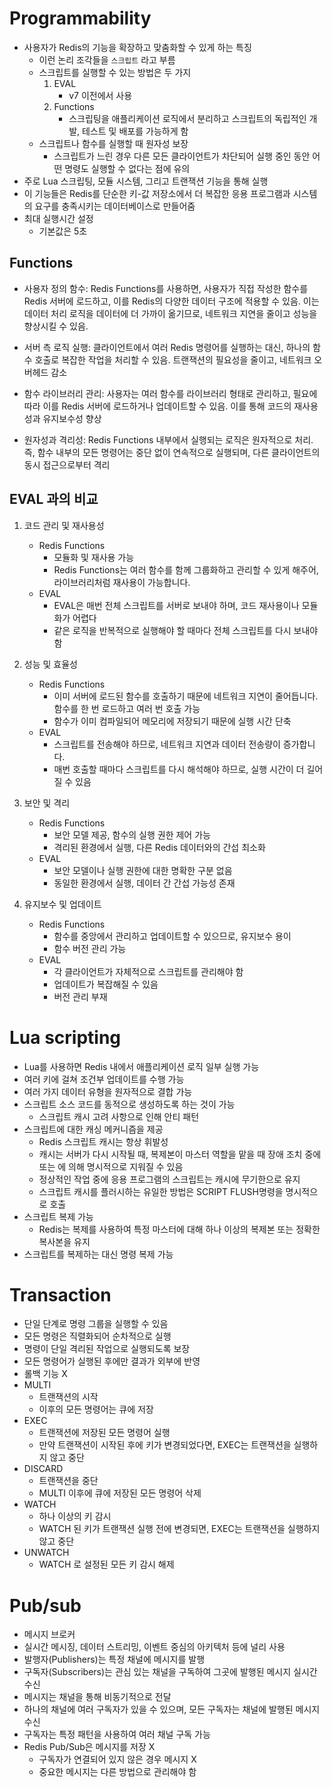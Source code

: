 # Programmability
- 사용자가 Redis의 기능을 확장하고 맞춤화할 수 있게 하는 특징
    - 이런 논리 조각들을 `스크립트` 라고 부름
    - 스크립트를 실행할 수 있는 방법은 두 가지
        1. EVAL
            - v7 이전에서 사용
        2. Functions
            - 스크립팅을 애플리케이션 로직에서 분리하고 스크립트의 독립적인 개발, 테스트 및 배포를 가능하게 함
    - 스크립트나 함수를 실행할 때 원자성 보장
        - 스크립트가 느린 경우 다른 모든 클라이언트가 차단되어 실행 중인 동안 어떤 명령도 실행할 수 없다는 점에 유의
- 주로 Lua 스크립팅, 모듈 시스템, 그리고 트랜잭션 기능을 통해 실행
- 이 기능들은 Redis를 단순한 키-값 저장소에서 더 복잡한 응용 프로그램과 시스템의 요구를 충족시키는 데이터베이스로 만들어줌
- 최대 실행시간 설정
    - 기본값은 5초

## Functions
- 사용자 정의 함수: Redis Functions를 사용하면, 사용자가 직접 작성한 함수를 Redis 서버에 로드하고, 이를 Redis의 다양한 데이터 구조에 적용할 수 있음. 이는 데이터 처리 로직을 데이터에 더 가까이 옮기므로, 네트워크 지연을 줄이고 성능을 향상시킬 수 있음.

- 서버 측 로직 실행: 클라이언트에서 여러 Redis 명령어를 실행하는 대신, 하나의 함수 호출로 복잡한 작업을 처리할 수 있음. 트랜잭션의 필요성을 줄이고, 네트워크 오버헤드 감소

- 함수 라이브러리 관리: 사용자는 여러 함수를 라이브러리 형태로 관리하고, 필요에 따라 이를 Redis 서버에 로드하거나 업데이트할 수 있음. 이를 통해 코드의 재사용성과 유지보수성 향상

- 원자성과 격리성: Redis Functions 내부에서 실행되는 로직은 원자적으로 처리. 즉, 함수 내부의 모든 명령어는 중단 없이 연속적으로 실행되며, 다른 클라이언트의 동시 접근으로부터 격리

## EVAL 과의 비교
1. 코드 관리 및 재사용성
    - Redis Functions
        - 모듈화 및 재사용 가능
        - Redis Functions는 여러 함수를 함께 그룹화하고 관리할 수 있게 해주어, 라이브러리처럼 재사용이 가능합니다.
    - EVAL
        - EVAL은 매번 전체 스크립트를 서버로 보내야 하며, 코드 재사용이나 모듈화가 어렵다
        - 같은 로직을 반복적으로 실행해야 할 때마다 전체 스크립트를 다시 보내야 함

2. 성능 및 효율성
    - Redis Functions
        - 이미 서버에 로드된 함수를 호출하기 때문에 네트워크 지연이 줄어듭니다. 함수를 한 번 로드하고 여러 번 호출 가능
        - 함수가 이미 컴파일되어 메모리에 저장되기 때문에 실행 시간 단축
    - EVAL
        - 스크립트를 전송해야 하므로, 네트워크 지연과 데이터 전송량이 증가합니다.
        - 매번 호출할 때마다 스크립트를 다시 해석해야 하므로, 실행 시간이 더 길어질 수 있음

3. 보안 및 격리
    - Redis Functions
        - 보안 모델 제공, 함수의 실행 권한 제어 가능
        - 격리된 환경에서 실행, 다른 Redis 데이터와의 간섭 최소화
    - EVAL
        - 보안 모델이나 실행 권한에 대한 명확한 구분 없음
        - 동일한 환경에서 실행, 데이터 간 간섭 가능성 존재

4. 유지보수 및 업데이트
    - Redis Functions
        - 함수를 중앙에서 관리하고 업데이트할 수 있으므로, 유지보수 용이
        - 함수 버전 관리 가능
    - EVAL
        - 각 클라이언트가 자체적으로 스크립트를 관리해야 함
        - 업데이트가 복잡해질 수 있음
        - 버전 관리 부재

# Lua scripting
- Lua를 사용하면 Redis 내에서 애플리케이션 로직 일부 실행 가능
- 여러 키에 걸쳐 조건부 업데이트를 수행 가능 
- 여러 가지 데이터 유형을 원자적으로 결합 가능
- 스크립트 소스 코드를 동적으로 생성하도록 하는 것이 가능
    - 스크립트 캐시 고려 사항으로 인해 안티 패턴
- 스크립트에 대한 캐싱 메커니즘을 제공
    - Redis 스크립트 캐시는 항상 휘발성
    - 캐시는 서버가 다시 시작될 때, 복제본이 마스터 역할을 맡을 때 장애 조치 중에 또는 에 의해 명시적으로 지워질 수 있음
    - 정상적인 작업 중에 응용 프로그램의 스크립트는 캐시에 무기한으로 유지
    - 스크립트 캐시를 플러시하는 유일한 방법은 SCRIPT FLUSH명령을 명시적으로 호출
- 스크립트 복제 가능
    - Redis는 복제를 사용하여 특정 마스터에 대해 하나 이상의 복제본 또는 정확한 복사본을 유지
- 스크립트를 복제하는 대신 명령 복제 가능

# Transaction
- 단일 단계로 명령 그룹을 실행할 수 있음
- 모든 명령은 직렬화되어 순차적으로 실행
- 명령이 단일 격리된 작업으로 실행되도록 보장
- 모든 명령어가 실행된 후에만 결과가 외부에 반영
- 롤백 기능 X
- MULTI
    - 트랜잭션의 시작 
    - 이후의 모든 명령어는 큐에 저장
- EXEC
    - 트랜잭션에 저장된 모든 명령어 실행
    - 만약 트랜잭션이 시작된 후에 키가 변경되었다면, EXEC는 트랜잭션을 실행하지 않고 중단
- DISCARD
    - 트랜잭션을 중단
    - MULTI 이후에 큐에 저장된 모든 명령어 삭제
- WATCH
    - 하나 이상의 키 감시 
    - WATCH 된 키가 트랜잭션 실행 전에 변경되면, EXEC는 트랜잭션을 실행하지 않고 중단
- UNWATCH
    - WATCH 로 설정된 모든 키 감시 해제

# Pub/sub
- 메시지 브로커
- 실시간 메시징, 데이터 스트리밍, 이벤트 중심의 아키텍처 등에 널리 사용
- 발행자(Publishers)는 특정 채널에 메시지를 발행
- 구독자(Subscribers)는 관심 있는 채널을 구독하여 그곳에 발행된 메시지 실시간 수신
- 메시지는 채널을 통해 비동기적으로 전달
- 하나의 채널에 여러 구독자가 있을 수 있으며, 모든 구독자는 채널에 발행된 메시지 수신
- 구독자는 특정 패턴을 사용하여 여러 채널 구독 가능
- Redis Pub/Sub은 메시지를 저장 X
    - 구독자가 연결되어 있지 않은 경우 메시지 X
    - 중요한 메시지는 다른 방법으로 관리해야 함